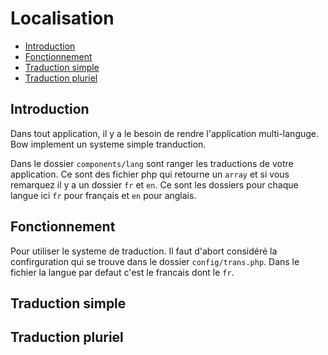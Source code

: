 # Localisation

- [Introduction](#introduction)
- [Fonctionnement](#fonctionement)
- [Traduction simple](#traduction-simple)
- [Traduction pluriel](#traduction-pluriel)

## Introduction

Dans tout application, il y a le besoin de rendre l'application multi-languge. Bow implement un systeme simple tranduction.

Dans le dossier `components/lang` sont ranger les traductions de votre application. Ce sont des fichier php qui retourne un `array` et si vous remarquez il y a un dossier `fr` et `en`. Ce sont les dossiers pour chaque langue ici `fr` pour français et `en` pour anglais.

## Fonctionnement

Pour utiliser le systeme de traduction. Il faut d'abort considéré la confirguration qui se trouve dans le dossier `config/trans.php`. Dans le fichier la langue par defaut c'est le francais dont le `fr`.

## Traduction simple

## Traduction pluriel